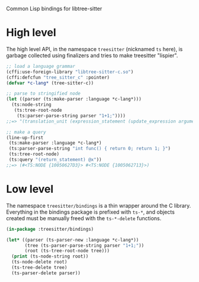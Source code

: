 Common Lisp bindings for libtree-sitter

# High level

The high level API, in the namespace `treesitter` (nicknamed `ts` here),
is garbage collected using finalizers and tries to make treesitter "lispier".

```lisp
;; load a language grammar
(cffi:use-foreign-library "libtree-sitter-c.so")
(cffi:defcfun "tree_sitter_c" :pointer)
(defvar *c-lang* (tree-sitter-c))

;; parse to stringified node
(let ((parser (ts:make-parser :language *c-lang*)))
  (ts:node-string
   (ts:tree-root-node
    (ts:parser-parse-string parser "1+1;"))))
;;=> "(translation_unit (expression_statement (update_expression argument: (binary_expression left: (number_literal) right: (number_literal)) operator: (MISSING \"--\"))))"

;; make a query
(line-up-first
 (ts:make-parser :language *c-lang*)
 (ts:parser-parse-string "int func() { return 0; return 1; }")
 (ts:tree-root-node)
 (ts:query "(return_statement) @x"))
;;=> (#<TS:NODE {10050627D3}> #<TS:NODE {1005062713}>)
```

# Low level

The namespace `treesitter/bindings` is a thin wrapper around the C library.
Everything in the bindings package is prefixed with `ts-*`, and objects created
must be manually freed with the `ts-*-delete` functions.

```lisp
(in-package :treesitter/bindings)

(let* ((parser (ts-parser-new :language *c-lang*))
       (tree (ts-parser-parse-string parser "1+1;"))
       (root (ts-tree-root-node tree)))
  (print (ts-node-string root))
  (ts-node-delete root)
  (ts-tree-delete tree)
  (ts-parser-delete parser))
```
